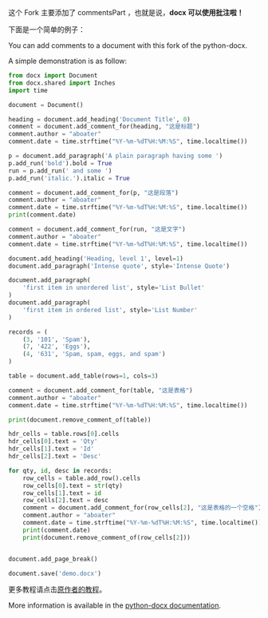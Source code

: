 这个 Fork 主要添加了 commentsPart ，也就是说，**docx 可以使用批注啦！**

下面是一个简单的例子：

You can add comments to a document with this fork of the python-docx.

A simple demonstration is as follow:

```python
from docx import Document
from docx.shared import Inches
import time

document = Document()

heading = document.add_heading('Document Title', 0)
comment = document.add_comment_for(heading, "这是标题")
comment.author = "aboater"
comment.date = time.strftime("%Y-%m-%dT%H:%M:%S", time.localtime())

p = document.add_paragraph('A plain paragraph having some ')
p.add_run('bold').bold = True
run = p.add_run(' and some ')
p.add_run('italic.').italic = True

comment = document.add_comment_for(p, "这是段落")
comment.author = "aboater"
comment.date = time.strftime("%Y-%m-%dT%H:%M:%S", time.localtime())
print(comment.date)

comment = document.add_comment_for(run, "这是文字")
comment.author = "aboater"
comment.date = time.strftime("%Y-%m-%dT%H:%M:%S", time.localtime())

document.add_heading('Heading, level 1', level=1)
document.add_paragraph('Intense quote', style='Intense Quote')

document.add_paragraph(
    'first item in unordered list', style='List Bullet'
)
document.add_paragraph(
    'first item in ordered list', style='List Number'
)

records = (
    (3, '101', 'Spam'),
    (7, '422', 'Eggs'),
    (4, '631', 'Spam, spam, eggs, and spam')
)

table = document.add_table(rows=1, cols=3)

comment = document.add_comment_for(table, "这是表格")
comment.author = "aboater"
comment.date = time.strftime("%Y-%m-%dT%H:%M:%S", time.localtime())

print(document.remove_comment_of(table))

hdr_cells = table.rows[0].cells
hdr_cells[0].text = 'Qty'
hdr_cells[1].text = 'Id'
hdr_cells[2].text = 'Desc'

for qty, id, desc in records:
    row_cells = table.add_row().cells
    row_cells[0].text = str(qty)
    row_cells[1].text = id
    row_cells[2].text = desc
    comment = document.add_comment_for(row_cells[2], "这是表格的一个空格")
    comment.author = "aboater"
    comment.date = time.strftime("%Y-%m-%dT%H:%M:%S", time.localtime())
    print(comment.date)
    print(document.remove_comment_of(row_cells[2]))


document.add_page_break()

document.save('demo.docx')
```



更多教程请点击[原作者的教程](https://python-docx.readthedocs.io/en/latest/)。

More information is available in the [python-docx documentation](https://python-docx.readthedocs.org/en/latest/).



